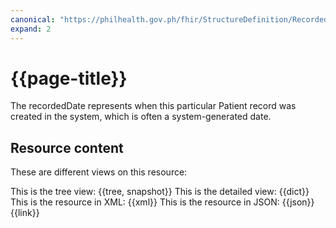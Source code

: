 ```yaml
---
canonical: "https://philhealth.gov.ph/fhir/StructureDefinition/RecordedDate"
expand: 2
---
```


# {{page-title}}

The recordedDate represents when this particular Patient record was created in the system, which is often a system-generated date.

## Resource content

These are different views on this resource:

<tabs>
<tab title="Overview">
	This is the tree view:
	{{tree, snapshot}}
</tab>
<tab title="Detailed view">
	This is the detailed view:
	{{dict}}
</tab>
<tab title="XML">
	This is the resource in XML:
	{{xml}}	
</tab>
<tab title="JSON">
	This is the resource in JSON:
	{{json}}
</tab>
<tab title="Link">
	{{link}}
</tab>
</tabs>




